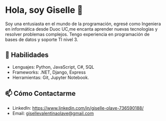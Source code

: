 # Hola, soy Giselle 👋

Soy una entusiasta en el mundo de la programación, egresé como Ingeniera en informática desde Duoc UC,me encanta aprender nuevas tecnologías y resolver problemas complejos. Tengo experiencia en programación de bases de datos y soporte TI nivel 3.

## 🚀 Habilidades
- Lenguajes: Python, JavaScript, C#, SQL
- Frameworks: .NET, Django, Express
- Herramientas: Git, Jupyter Notebook.

## 📫 Cómo Contactarme
- LinkedIn: https://www.linkedin.com/in/giselle-olave-736590188/
- Email: gisellevalentinaolave@gmail.com
